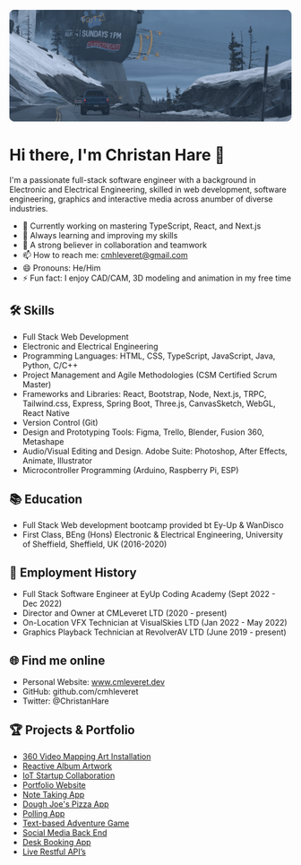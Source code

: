 ![Header Image](./headImage3.png)

# Hi there, I'm Christan Hare 👋

I'm a passionate full-stack software engineer with a background in Electronic and Electrical Engineering, skilled in web development, software engineering, graphics and interactive media across anumber of diverse industries.

- 🔭 Currently working on mastering TypeScript, React, and Next.js
- 🌱 Always learning and improving my skills
- 👯 A strong believer in collaboration and teamwork
- 📫 How to reach me: cmhleveret@gmail.com
- 😄 Pronouns: He/Him
- ⚡ Fun fact: I enjoy CAD/CAM, 3D modeling and animation in my free time

## 🛠 Skills

- Full Stack Web Development
- Electronic and Electrical Engineering
- Programming Languages: HTML, CSS, TypeScript, JavaScript, Java, Python, C/C++
- Project Management and Agile Methodologies (CSM Certified Scrum Master)
- Frameworks and Libraries: React, Bootstrap, Node, Next.js, TRPC, Tailwind.css, Express, Spring Boot, Three.js, CanvasSketch, WebGL, React Native
- Version Control (Git)
- Design and Prototyping Tools: Figma, Trello, Blender, Fusion 360, Metashape
- Audio/Visual Editing and Design. Adobe Suite: Photoshop, After Effects, Animate, Illustrator
- Microcontroller Programming (Arduino, Raspberry Pi, ESP)

## 📚 Education
- Full Stack Web development bootcamp provided bt Ey-Up & WanDisco
- First Class, BEng (Hons) Electronic & Electrical Engineering, University of Sheffield, Sheffield, UK (2016-2020)

## 💼 Employment History

- Full Stack Software Engineer at EyUp Coding Academy (Sept 2022 - Dec 2022)
- Director and Owner at CMLeveret LTD (2020 - present)
- On-Location VFX Technician at VisualSkies LTD (Jan 2022 - May 2022)
- Graphics Playback Technician at RevolverAV LTD (June 2019 - present)

## 🌐 Find me online

- Personal Website: www.cmleveret.dev
- GitHub: github.com/cmhleveret
- Twitter: @ChristanHare

## 🏆 Projects & Portfolio

- [360 Video Mapping Art Installation](https://cmhleveret.github.io/Morgan360/)
- [Reactive Album Artwork](https://cmhleveret.github.io/Sam-Music-video/)
- [IoT Startup Collaboration](http://iot.unphone.net/)
- [Portfolio Website](https://cmhleveret.github.io/portfolio-example/)
- [Note Taking App](https://cmhleveret.github.io/collector/)
- [Dough Joe's Pizza App](https://cmhleveret.github.io/createpizza)
- [Polling App](https://github.com/cmhleveret/voting-app)
- [Text-based Adventure Game](https://tinyurl.com/8ee6mxns)
- [Social Media Back End](https://github.com/cmhleveret/simple-fb-java-backend)
- [Desk Booking App](https://github.com/cmhleveret/Desk-Booking-App)
- [Live Restful API’s](https://github.com/cmhleveret/serverlessAPI)
